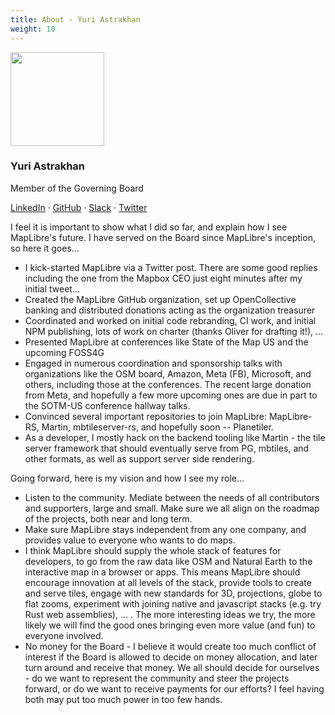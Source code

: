 ```yaml
---
title: About - Yuri Astrakhan
weight: 10
---
```


<div class="text-center mb-5">
    <img
        src="https://avatars.githubusercontent.com/u/1641515?v=4"
        width="150"
        class="rounded-circle mt-3"
    />
    <h3 class="m-3">Yuri Astrakhan</h3>
    <p>Member of the Governing Board</p>
    <p><a href="https://www.linkedin.com/in/yurik/">LinkedIn</a> · <a href="https://github.com/nyurik">GitHub</a> · <a href="https://osmus.slack.com/team/UD83BMK5W">Slack</a> · <a href="https://twitter.com/nyuriks">Twitter</a>
</div>

I feel it is important to show what I did so far, and explain how I see
MapLibre's future. I have served on the Board since MapLibre's inception, so
here it goes...

- I kick-started MapLibre via a Twitter post. There are some good replies
  including the one from the Mapbox CEO just eight minutes after my initial
  tweet...
- Created the MapLibre GitHub organization, set up OpenCollective banking
  and distributed donations acting as the organization treasurer
- Coordinated and worked on initial code rebranding, CI work, and initial
  NPM publishing, lots of work on charter (thanks Oliver for drafting it!),
  ...
- Presented MapLibre at conferences like State of the Map US and the
  upcoming FOSS4G
- Engaged in numerous coordination and sponsorship talks with organizations
  like the OSM board, Amazon, Meta (FB), Microsoft, and others, including
  those at the conferences. The recent large donation from Meta, and
  hopefully a few more upcoming ones are due in part to the SOTM-US
  conference hallway talks.
- Convinced several important repositories to join MapLibre: MapLibre-RS,
  Martin, mbtileserver-rs, and hopefully soon -- Planetiler.
- As a developer, I mostly hack on the backend tooling like Martin - the
  tile server framework that should eventually serve from PG, mbtiles, and
  other formats, as well as support server side rendering.

Going forward, here is my vision and how I see my role...

- Listen to the community. Mediate between the needs of all contributors and
  supporters, large and small. Make sure we all align on the roadmap of the
  projects, both near and long term.
- Make sure MapLibre stays independent from any one company, and provides
  value to everyone who wants to do maps.
- I think MapLibre should supply the whole stack of features for developers,
  to go from the raw data like OSM and Natural Earth to the interactive map
  in a browser or apps. This means MapLibre should encourage innovation at
  all levels of the stack, provide tools to create and serve tiles, engage
  with new standards for 3D, projections, globe to flat zooms, experiment
  with joining native and javascript stacks (e.g. try Rust web assemblies),
  ... . The more interesting ideas we try, the more likely we will find the
  good ones bringing even more value (and fun) to everyone involved.
- No money for the Board - I believe it would create too much conflict of
  interest if the Board is allowed to decide on money allocation, and later
  turn around and receive that money. We all should decide for ourselves -
  do we want to represent the community and steer the projects forward, or
  do we want to receive payments for our efforts? I feel having both may put
  too much power in too few hands.
